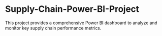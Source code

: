 # Supply-Chain-Power-BI-Project
This project provides a comprehensive Power BI dashboard to analyze and monitor key supply chain performance metrics.
